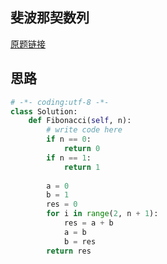 ## 斐波那契数列

[原题链接](https://www.nowcoder.com/practice/c6c7742f5ba7442aada113136ddea0c3?tpId=13&tqId=11160&tPage=1&rp=1&ru=/ta/coding-interviews&qru=/ta/coding-interviews/question-ranking)

## 思路

```python
# -*- coding:utf-8 -*-
class Solution:
    def Fibonacci(self, n):
        # write code here
        if n == 0:
            return 0
        if n == 1:
            return 1
        
        a = 0
        b = 1
        res = 0
        for i in range(2, n + 1):
            res = a + b
            a = b
            b = res
        return res
            
```